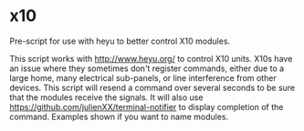 # x10
Pre-script for use with heyu to better control X10 modules.

This script works with http://www.heyu.org/ to control X10 units. X10s have an issue
where they sometimes don't register commands, either due to a large home, many electrical
sub-panels, or line interference from other devices. This script will resend a command
over several seconds to be sure that the modules receive the signals. It will also use
https://github.com/julienXX/terminal-notifier to display completion of the command.
Examples shown if you want to name modules.
